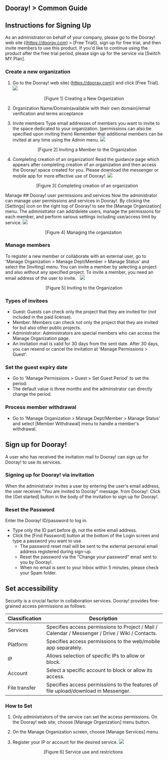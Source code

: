 ﻿## Dooray! > Common Guide

## Instructions for Signing Up

As an administrator on behalf of your company, please go to the Dooray! web site ((https://dooray.com) > [Free Trial]), sign up for free trial, and then invite members to use this product.
If you'd like to continue using the product after the free trial period, please sign up for the service via [Switch MY Plan].

### Create a new organization
1.	Go to the Dooray! web site( (https://dooray.com)) and click [Free Trial]. 
 ![](http://static.toastoven.net/prod_dooray_project/common/common01.png)
  <center>[Figure 1] Creating a New Organization </center> 

2.	Organization Name/Domain(available with their own domain)/email verification and terms acceptance

3.	Invite members
 Type email addresses of members you want to invite to the space dedicated to your organization. (permissions can also be specified upon inviting them) 
 Remember that additional members can be invited at any time using the Admin menu. 
  ![](http://static.toastoven.net/prod_dooray_project/common/common02.png)
  <center>[Figure 2] Inviting a Member to the Organization </center>
  
  
4.	Completing creation of an organization!
 Read the guidance page which appears after completing creation of an organization and then access the Dooray! space created for you.
 Please download the messenger or mobile app for more effective use of Dooray!.
 ![](http://static.toastoven.net/prod_dooray_project/common/common03.png)
  <center>[Figure 3] Completing creation of an organization </center>

Manage ## Dooray! user permissions and services 
Now the administrator can manage user permissions and services in Dooray!. By clicking the [Settings] icon on the right top of Dooray! to see the [Manage Organization] menu. The administrator can add/delete users, manage the permissions for each member, and perform various settings including use/access limit by service.
![](http://static.toastoven.net/prod_dooray_project/common/common06.png)
<center>[Figure 4] Managing the organization </center> 

### Manage members 
To register a new member or collaborate with an external user, go to 'Manage Organization > Manage Dept/Member > Manage Status' and select the [Inviting] menu. 
You can invite a member by selecting a project and also without any specified project. To invite a member, you need an email address of the user to invite.   
![](http://static.toastoven.net/prod_dooray_project/common/common07.png)
<center>[Figure 5] Inviting to the Organization </center> 

### Types of invitees 
- Guest: Guests can check only the project that they are invited for (not included in the paid license).  
- Member: Members can check not only the project that they are invited for but also other public projects. 
- Administrator: Administrators are special members who can access the Manage Organization page.  
- An invitation mail is valid for 30 days from the sent date. After 30 days, you can resend or cancel the invitation at 'Manage Permissions > Guest'. 
### Set the guest expiry date 
-  Go to 'Manage Permissions > Guest > Set Guest Period' to set the period.
-  The default value is three months and the administrator can directly change the period. 
### Process member withdrawal  
- Go to 'Manage Organization > Manage Dept/Member > Manage Status' and select [Member Withdrawal] menu to handle a member's withdrawal.

## Sign up for Dooray!  
A user who has received the invitation mail to Dooray! can sign up for Dooray! to use its services. 

### Signing up for Dooray! via invitation
When the administrator invites a user by entering the user's email address, the user receives "You are invited to Dooray" message. from Dooray!. Click the [Get started] button in the body of the invitation to sign up for Dooray!. 

### Reset the Password 
Enter the Dooray! ID/password to log in.
- Type only the ID part before @, not the entire email address.
- Click the [Find Password] button at the bottom of the Login screen and type a password you want to use.
   - The password reset mail will be sent to the external personal email address registered during sign-up.
   - Reset the password via the "Change your password" email sent to you by Dooray!. 
   - When no email is sent to your Inbox within 5 minutes, please check your Spam folder. 

## Set accessibility
Security is a crucial factor in collaboration services. Dooray! provides fine-grained access permissions as follows:

|Classification|Description|
|---|---|
|Services|Specifies access permissions to Project / Mail / Calendar / Messenger / Drive / Wiki / Contacts.|
|Platform|Specifies access permissions to the web/mobile app separately.|
|IP|Allows selection of specific IPs to allow or block.|
|Account|Select a specific account to block or allow its access.|
|File transfer| Specifies access permissions to the features of file upload/download in Messenger.|


### How to Set

1. Only administrators of the service can set the access permissions. On the Dooray! web site, choose [Manage Organization] menu button.

2. On the Manage Organization screen, choose [Manage Services] menu.

3. Register your IP or account for the desired service.
![](http://static.toastoven.net/prod_dooray_project/common/common08.png)
<center>[Figure 6] Service use and restrictions </center>

